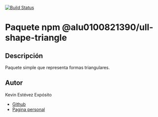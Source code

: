 [![Build Status](https://travis-ci.org/ULL-ESIT-DSI-1617/ull-shape-alu0100821390-triangle.svg?branch=master)](https://travis-ci.org/ULL-ESIT-DSI-1617/ull-shape-alu0100821390-triangle)

# Paquete npm @alu0100821390/ull-shape-triangle

## Descripción

Paquete simple que representa formas triangulares.

## Autor

Kevin Estévez Expósito  
* [Github](https://github.com/alu0100821390)
* [Pagina personal](http://alu0100821390.github.io)

